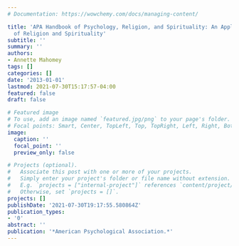 ```yaml
---
# Documentation: https://wowchemy.com/docs/managing-content/

title: 'APA Handbook of Psychology, Religion, and Spirituality: An Applied Psychology
  of Religion and Spirituality'
subtitle: ''
summary: ''
authors:
- Annette Mahomey
tags: []
categories: []
date: '2013-01-01'
lastmod: 2021-07-30T15:17:57-04:00
featured: false
draft: false

# Featured image
# To use, add an image named `featured.jpg/png` to your page's folder.
# Focal points: Smart, Center, TopLeft, Top, TopRight, Left, Right, BottomLeft, Bottom, BottomRight.
image:
  caption: ''
  focal_point: ''
  preview_only: false

# Projects (optional).
#   Associate this post with one or more of your projects.
#   Simply enter your project's folder or file name without extension.
#   E.g. `projects = ["internal-project"]` references `content/project/deep-learning/index.md`.
#   Otherwise, set `projects = []`.
projects: []
publishDate: '2021-07-30T19:17:55.580864Z'
publication_types:
- '0'
abstract: ''
publication: '*American Psychological Association.*'
---
```

